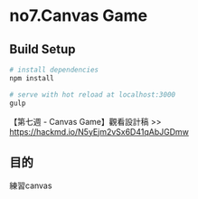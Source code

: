 # no7.Canvas Game

## Build Setup

``` bash
# install dependencies
npm install

# serve with hot reload at localhost:3000
gulp
```

【第七週 - Canvas Game】觀看設計稿 >> https://hackmd.io/N5yEjm2vSx6D41qAbJGDmw

## 目的

練習canvas